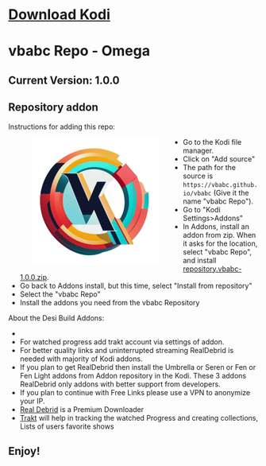 # <a href="https://kodi.tv/download" target="_blank" rel="noopener noreferrer">Download Kodi</a>

# vbabc Repo - Omega

## Current Version: 1.0.0

## Repository addon

Instructions for adding this repo:

<img align="left" src="icon.png" width="256" hspace="48" title="Sunny Kodi Repository">

<p align="right">
  <ul>
    <li>Go to the Kodi file manager.</li>
    <li>Click on "Add source"</li>
    <li>The path for the source is <code>https://vbabc.github.io/vbabc</code> (Give it the name "vbabc Repo").</li>
    <li>Go to "Kodi Settings>Addons"</li>
    <li>In Addons, install an addon from zip.  When it asks for the location, select "vbabc Repo", and install <a href="repository.vbabc-1.0.0.zip">repository.vbabc-1.0.0.zip</a>.</li>
    <li>Go back to Addons install, but this time, select "Install from repository"</li>
    <li>Select the "vbabc Repo"</li>
    <li>Install the addons you need from the vbabc Repository</li>    
  </ul>
</p>

About the Desi Build Addons:

<p>
<ul>
<li></li>
<li>For watched progress add trakt account via settings of addon.</li>
<li>For better quality links and uninterrupted streaming RealDebrid is needed with majority of Kodi addons.</li>
<li>If you plan to get RealDebrid then install the Umbrella or Seren or Fen or Fen Light addons from Addon repository in the Kodi. These 3 addons RealDebrid only addons with better support from developers.</li>
<li>If you plan to continue with Free Links please use a VPN to anonymize your IP.</li>
<li><a href="http://real-debrid.com/?id=9676836" target="_blank" rel="noopener noreferrer">Real Debrid</a> is a Premium Downloader</li>
<li><a href="https://trakt.tv/" target="_blank" rel="noopener noreferrer">Trakt</a> will help in tracking the watched Progress and creating collections, Lists of users favorite shows</li>
</ul>
</p>

## Enjoy!
